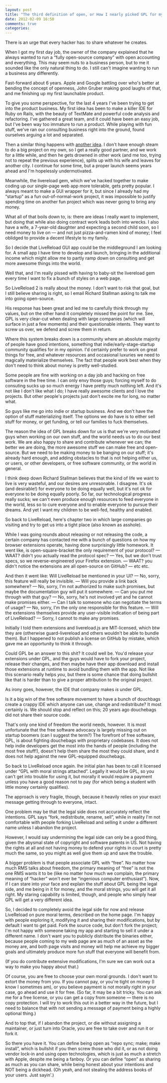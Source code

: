 ```yaml
---
layout: post
title: "The third definition of open, or How I nearly picked GPL for my product, but ended up simply publishing the source with no license (for now)"
date: 2012-02-09 16:50
comments: true
categories: 
---
```


There is an urge that every hacker has: to share whatever he creates.

When I got my first day job, the owner of the company explained that he always wanted to run a “fully open-source company” with open accounting and everything. This may seem nuts to a business person, but to me it sounded like the only natural thing to do. I still can't imagine wanting to run a business any differently.

Fast-forward about 6 years. Apple and Google battling over who's better at bending the concept of openness, John Gruber making good laughs of that, and me finishing up my first launchable product.

To give you some perspective, for the last 4 years I've been trying to get into the product business. My first idea has been to make a killer IDE for Ruby on Rails, with the beauty of TextMate and powerful code analysis and refactoring. I've gathered a great team, and it could have been an easy job, but I've been way too immature to run a product. While playing with fun stuff, we've ran our consulting business right into the ground, found ourselves arguing a lot and separated.

Then a similar thing happens with [another idea](http://www.mockko.com/). I don't have enough steam to do a big project on my own, so I get a really good partner, and we work for a little while, and then he gets drowned in other work (and me too, trying not to repeat the previous experience), splits up with his wife and leaves for another city. I continue for some time, but a proper launch seems years ahead and I'm hopelessly undermotivated.

Meanwhile, the livereload gem, which we've hacked together to make coding up our single-page web app more tolerable, gets pretty popular. I always meant to make a GUI wrapper for it, but since I already had my “startup” as a fun out-of-normal-work project, it was impossible to justify spending time on another fun project which was never going to bring any money.

What all of that boils down to, is: there are ideas I really want to implement, but doing that while also doing contract work leads both into wrecks. I also have a wife, a 7-year-old daughter and expecting a second child soon, so I need money to live on — and not just pizza-and-ramen kind of money; I feel oblidged to provide a decent lifestyle to my family.

So I decide that LiveReload GUI app could be the middleground I am looking for. A small app I have time to develop and launch, bringing in the additional income which might allow me to partly ramp down on consulting and get more awesome things into the world.

Well that, and I'm really pissed with having to baby-sit the livereload gem every time I want to fix a bunch of styles on a web page.

So LiveReload 2 is really about the money. I don't want to risk that goal, but I still believe sharing is right, so I email Richard Stallman asking to talk me into going open-source.

His response has been great and led me to carefully think through my values, but on the other hand it completely missed the point for me. See, GPL is very clear-cut when dealing with large companies (which will surface in just a few moments) and their questionable intents. They want to screw us over, we defend and screw them in return.

Where this system breaks down is a community where an absolute majority of people have good intentions, something that indie/early-stage-startup community qualifies for in my opinion. I'd certainly prefer to work on great things for free, and whatever resources and occasional luxuries we need to magically materialize themselves. The fact that people work best when they don't need to think about money is pretty well-studied.

Some people are fine with working on a day job and hacking on free software in the free time. I can only envy those guys; forcing myself to do consuting sucks up so much energy I have pretty much nothing left. And it's not like I don't like what I do; I have really awesome clients and I love the projects. But other people's projects just don't excite me for long, no matter what.

So guys like me go into indie or startup business. And we don't have the option of stuff materializing itself. The options we do have is to either sell stuff for money, or get funding, or tell our families to fuck themselves.

The reason the idea of GPL breaks down for us is that we're very motivated guys when working on our own stuff, and the world needs us to do our best work. We are also happy to share and contribute whenever we can; the better we are doing, the more awesome stuff we can make free and open-source. But we need to be making money to be banging on our stuff; it's already hard enough, and adding obstacles to that is not helping either us, or users, or other developers, or free software community, or the world in general.

I think deep down Richard Stallman believes that the kind of life we want to live is very wasteful, and our desires are unresonable. I disagree. It's ok (and desirable!) for everyone to be doing equally well, but it's not ok for everyone to be doing equally poorly. So far, our technological progress really sucks; we can't even produce enough resources to feed everyone in the world, less so to cure everyone and to enable everyone to pursue their dreams. And yet I want my children to be well-fed, healthy and enabled.

So back to LiveReload, here's chapter two in which large companies go visiting and try to get us into a tight place (also known as asshole).

While I was going rounds about releasing or not releasing the code, a certain company has contacted me with a bunch of questions on how my browser extensions operate, having done surprisingly little homework. It went like, is open-square-bracket the only requirement of your protocol? — WAAT? didn't you actually read the protocol spec? — Yes, but we don't trust specs, so we reverse-engineered your Firefox extension. — WAAT? you didn't notice the extensions are all open-source on GitHub? — etc etc.

And then it went like: Will LiveReload be mentioned in your UI? — No, sorry, this feature will really be invisible. — Will you provide a link back somewhere? — No, sorry, I'm not authorized to make such promises, but maybe the documentation guy will put it somewhere. — Can you put me through with that guy? — No, sorry, he's not involved yet and he cannot make promises either. — Can I talk to someone who can negotiate the terms of usage? — No, sorry, I'm the only one responsible for this feature. — Will the extensions themselves provide any user-visible indication of being part of LiveReload? — Sorry, I cannot to make any promises.

Initially I told them extensions and livereload.js are MIT-licensed, which btw they are (otherwise guard-livereload and others wouldn't be able to bundle them). But I happened to not publish a license on GitHub by mistake, which gave me an opportunity to think it through.

Could GPL be an answer to this shit? It could well be. You'd release your extensions under GPL, and the guys would have to fork your project, release their changes, and then maybe have their app download and install those extensions at runtime to avoid bundling them with the app. Not like this scenario really helps *you*, but there is some chance that doing bullshit like that is harder than to give a proper attribution to the original project.

As irony goes, however, the IDE that company makes *is* under GPL.

Is it a big win of the free software movement to have a bunch of douchbags create a crappy IDE which anyone can use, change and redistribute? It most certainly is. We should stop and reflect on this; 20 years ago douchebags did not share their source code.

That's only one kind of freedom the world needs, however. It is most unfortunate that the free software advocacy is largely missing out on startup boomers (can I suggest the term?) The forefront of free software, GPL, is about fighting douchebags with proprietary codebases. It does not help indie developers get the most into the hands of people (including the most free stuff!), doesn't help them share the most they could share, and it does not help against the new GPL-equipped douchebags.

So back to LiveReload once again. Ihe initial plan has been to call it licensed under “GPL with moral strings attached”. Legally it would be GPL, so you can't get into trouble for using it, but morally it would require a payment unless you have a good reason not to pay (for which being a student with little money certainly qualifies).

The approach is very fragile, though, because it heavily relies on your exact message getting through to everyone, intact.

One problem may be that the legal side does not accurately reflect the intentions. GPL says “fork, redistribute, rename, sell”, while in reality I'm not comfortable with people forking LiveReload and selling it under a different name unless I abandon the project.

However, I would say undermining the legal side can only be a good thing, given the abysmal state of copyright and software patents in US. Not having the rights at all and not having money to defend your rights in court is pretty much the same, so you might as well give them up and save the trouble.

A bigger problem is that people associate GPL with “free”. No matter how much RMS talks about freedom, the primary meaning of “free” is not the one RMS wants it to be (like no matter how much we complain, the primary meaning of “hacker” won't ever be “ingenious computer enthusiast”). Now, if I can stare into your face and explain the stuff about GPL being the legal side, and me being in it for money, and the moral strings, you will get it all right. My staring capability is limited, though, and people who simply hear GPL will get a very different idea.

So, I decided to completely avoid the legal side for now and release LiveReload on pure moral terms, described on the home page. I'm happy with people exploring it, modifying it and sharing their modifications, but by default I want to get paid. Fork the source code, but don't fork the project; I'm not happy with someone taking my app and starting to sell it under a different name. I don't want you to publicly distribute the binaries either, because people coming to my web page are as much of an asset as the money are, and both page visits and money will help me achieve my bigger goals and ultimately produce more fun stuff that everyone will benefit from.

(If you do contribute extensive modifications, I'm sure we can work out a way to make you happy about that.)

Of course, you are free to choose your own moral grounds. I don't want to extort the money from you. If you cannot pay, or you're tight on money (I know I sometimes am), or you believe payment is not morally right in your case, go ahead and use it for free. (So far, it may be a bit tricky. You can ask me for a free license, or you can get a copy from someone — there is no copy protection. I will try to work this out in a better way in the future, but I need to balance that with not sending a message of payment being a highly optional thing.)

And to top that, if I abandon the project, or die without assigning a maintainer, or just turn into Oracle, you are free to take over and run it or fork it.

So there you have it. You can define being open as “repo sync; make; make install”, which is bullshit if you then screw those who did it, or as not doing vendor lock-in and using open technologies, which is just as much a stretch with Apple, despite me being a fanboy. Or you can define “open” as sharing as much as you can share, while being honest about your intentions and NOT being a dickhead. (Oh yeah, and not stealing the address books of your users. Just sayin'.)
